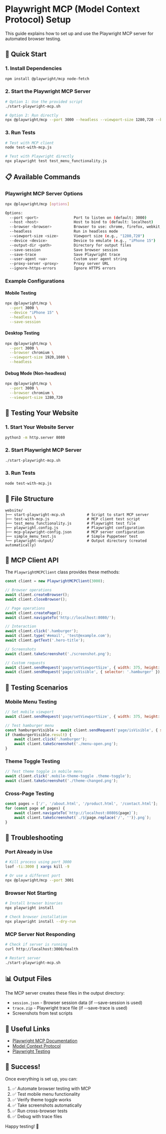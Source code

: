# Playwright MCP (Model Context Protocol) Setup

This guide explains how to set up and use the Playwright MCP server for automated browser testing.

## 🚀 Quick Start

### 1. Install Dependencies
```bash
npm install @playwright/mcp node-fetch
```

### 2. Start the Playwright MCP Server
```bash
# Option 1: Use the provided script
./start-playwright-mcp.sh

# Option 2: Run directly
npx @playwright/mcp --port 3000 --headless --viewport-size 1280,720 --browser chromium
```

### 3. Run Tests
```bash
# Test with MCP client
node test-with-mcp.js

# Test with Playwright directly
npx playwright test test_menu_functionality.js
```

## 📋 Available Commands

### Playwright MCP Server Options
```bash
npx @playwright/mcp [options]

Options:
  --port <port>                Port to listen on (default: 3000)
  --host <host>                Host to bind to (default: localhost)
  --browser <browser>          Browser to use: chrome, firefox, webkit, msedge
  --headless                   Run in headless mode
  --viewport-size <size>       Viewport size (e.g., "1280,720")
  --device <device>            Device to emulate (e.g., "iPhone 15")
  --output-dir <path>          Directory for output files
  --save-session               Save browser session
  --save-trace                 Save Playwright trace
  --user-agent <ua>            Custom user agent string
  --proxy-server <proxy>       Proxy server URL
  --ignore-https-errors        Ignore HTTPS errors
```

### Example Configurations

#### Mobile Testing
```bash
npx @playwright/mcp \
  --port 3000 \
  --device "iPhone 15" \
  --headless \
  --save-session
```

#### Desktop Testing
```bash
npx @playwright/mcp \
  --port 3000 \
  --browser chromium \
  --viewport-size 1920,1080 \
  --headless
```

#### Debug Mode (Non-headless)
```bash
npx @playwright/mcp \
  --port 3000 \
  --browser chromium \
  --viewport-size 1280,720
```

## 🧪 Testing Your Website

### 1. Start Your Website Server
```bash
python3 -m http.server 8080
```

### 2. Start Playwright MCP Server
```bash
./start-playwright-mcp.sh
```

### 3. Run Tests
```bash
node test-with-mcp.js
```

## 📁 File Structure

```
website/
├── start-playwright-mcp.sh          # Script to start MCP server
├── test-with-mcp.js                 # MCP client test script
├── test_menu_functionality.js       # Playwright test file
├── playwright.config.js             # Playwright configuration
├── mcp-playwright-config.json       # MCP server configuration
├── simple_menu_test.js              # Simple Puppeteer test
└── playwright-output/               # Output directory (created automatically)
```

## 🔧 MCP Client API

The `PlaywrightMCPClient` class provides these methods:

```javascript
const client = new PlaywrightMCPClient(3000);

// Browser operations
await client.createBrowser();
await client.closeBrowser();

// Page operations
await client.createPage();
await client.navigateTo('http://localhost:8080/');

// Interaction
await client.click('.hamburger');
await client.type('#email', 'test@example.com');
await client.getText('.hero-title');

// Screenshots
await client.takeScreenshot('./screenshot.png');

// Custom requests
await client.sendRequest('page/setViewportSize', { width: 375, height: 667 });
await client.sendRequest('page/isVisible', { selector: '.hamburger' });
```

## 🎯 Testing Scenarios

### Mobile Menu Testing
```javascript
// Set mobile viewport
await client.sendRequest('page/setViewportSize', { width: 375, height: 667 });

// Test hamburger menu
const hamburgerVisible = await client.sendRequest('page/isVisible', { selector: '.hamburger' });
if (hamburgerVisible.result) {
    await client.click('.hamburger');
    await client.takeScreenshot('./menu-open.png');
}
```

### Theme Toggle Testing
```javascript
// Test theme toggle in mobile menu
await client.click('.mobile-theme-toggle .theme-toggle');
await client.takeScreenshot('./theme-changed.png');
```

### Cross-Page Testing
```javascript
const pages = ['/', '/about.html', '/product.html', '/contact.html'];
for (const page of pages) {
    await client.navigateTo(`http://localhost:8080${page}`);
    await client.takeScreenshot(`./${page.replace('/', '')}.png`);
}
```

## 🐛 Troubleshooting

### Port Already in Use
```bash
# Kill process using port 3000
lsof -ti:3000 | xargs kill -9

# Or use a different port
npx @playwright/mcp --port 3001
```

### Browser Not Starting
```bash
# Install browser binaries
npx playwright install

# Check browser installation
npx playwright install --dry-run
```

### MCP Server Not Responding
```bash
# Check if server is running
curl http://localhost:3000/health

# Restart server
./start-playwright-mcp.sh
```

## 📊 Output Files

The MCP server creates these files in the output directory:

- `session.json` - Browser session data (if --save-session is used)
- `trace.zip` - Playwright trace file (if --save-trace is used)
- Screenshots from test scripts

## 🔗 Useful Links

- [Playwright MCP Documentation](https://playwright.dev/docs/mcp)
- [Model Context Protocol](https://modelcontextprotocol.io/)
- [Playwright Testing](https://playwright.dev/docs/intro)

## 🎉 Success!

Once everything is set up, you can:

1. ✅ Automate browser testing with MCP
2. ✅ Test mobile menu functionality
3. ✅ Verify theme toggle works
4. ✅ Take screenshots automatically
5. ✅ Run cross-browser tests
6. ✅ Debug with trace files

Happy testing! 🚀 